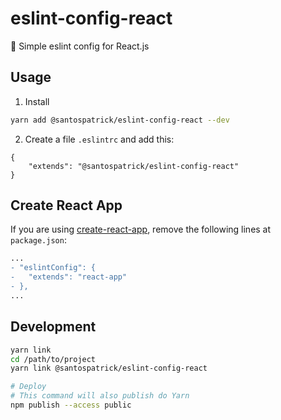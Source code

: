 # eslint-config-react
:barber: Simple eslint config for React.js

## Usage

1. Install
```sh
yarn add @santospatrick/eslint-config-react --dev
```

2. Create a file `.eslintrc` and add this:
```
{
    "extends": "@santospatrick/eslint-config-react"
}
```

## Create React App
If you are using [create-react-app](https://create-react-app.dev/), remove the following lines at `package.json`:

```diff
...
- "eslintConfig": {
-   "extends": "react-app"
- },
...
```

## Development

```sh
yarn link
cd /path/to/project
yarn link @santospatrick/eslint-config-react

# Deploy
# This command will also publish do Yarn
npm publish --access public
```
